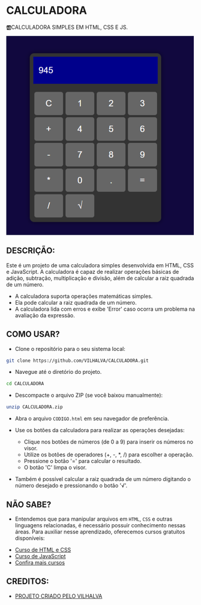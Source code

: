 # CALCULADORA
🆎CALCULADORA SIMPLES EM HTML, CSS E JS.

<img src="FOTO.png" align="center" width="500"> <br>

## DESCRIÇÃO:
Este é um projeto de uma calculadora simples desenvolvida em HTML, CSS e JavaScript. A calculadora é capaz de realizar operações básicas de adição, subtração, multiplicação e divisão, além de calcular a raiz quadrada de um número.

- A calculadora suporta operações matemáticas simples.
- Ela pode calcular a raiz quadrada de um número.
- A calculadora lida com erros e exibe 'Error' caso ocorra um problema na avaliação da expressão.

## COMO USAR?
* Clone o repositório para o seu sistema local:

```bash
git clone https://github.com/VILHALVA/CALCULADORA.git
```

* Navegue até o diretório do projeto.

```bash
cd CALCULADORA
```

* Descompacte o arquivo ZIP (se você baixou manualmente):

```bash
unzip CALCULADORA.zip
```
* Abra o arquivo `CODIGO.html` em seu navegador de preferência.

* Use os botões da calculadora para realizar as operações desejadas:
   - Clique nos botões de números (de 0 a 9) para inserir os números no visor.
   - Utilize os botões de operadores (+, -, *, /) para escolher a operação.
   - Pressione o botão '=' para calcular o resultado.
   - O botão 'C' limpa o visor.

* Também é possível calcular a raiz quadrada de um número digitando o número desejado e pressionando o botão '√'.

## NÃO SABE?
- Entendemos que para manipular arquivos em `HTML`, `CSS` e outras linguagens relacionadas, é necessário possuir conhecimento nessas áreas. Para auxiliar nesse aprendizado, oferecemos cursos gratuitos disponíveis:
* [Curso de HTML e CSS](https://github.com/VILHALVA/CURSO-DE-HTML-E-CSS)
* [Curso de JavaScript](https://github.com/VILHALVA/CURSO-DE-JAVASCRIPT)
* [Confira mais cursos](https://github.com/VILHALVA?tab=repositories&q=+topic:CURSO)

## CREDITOS:
- [PROJETO CRIADO PELO VILHALVA](https://github.com/VILHALVA)


